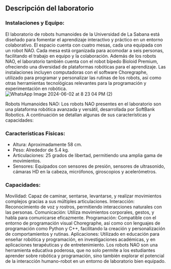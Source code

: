 ## Descripción del laboratorio
### Instalaciones y Equipo:
El laboratorio de robots humanoides de la Universidad de La Sabana está diseñado para fomentar el aprendizaje interactivo y práctico en un entorno colaborativo. El espacio cuenta con cuatro mesas, cada una equipada con un robot NAO. Cada mesa está organizada para acomodar a seis personas, facilitando el trabajo en equipo y la colaboración. Además de los robots NAO, el laboratorio también cuenta con el robot bípedo Bioloid Premium, ofreciendo una diversidad de plataformas robóticas para el aprendizaje. Las instalaciones incluyen computadoras con el software Choregraphe, utilizado para programar y personalizar las rutinas de los robots, así como otras herramientas tecnológicas relevantes para la programación y experimentación en robótica.
![WhatsApp Image 2024-06-02 at 8 23 04 PM (2)](https://github.com/mobile-robotics-unal/humanoid-robots-NAO/assets/49196698/f8cfc89b-f364-4a2d-9c30-dd03c3a30956)

Robots Humanoides NAO:
Los robots NAO presentes en el laboratorio son una plataforma robótica avanzada y versátil, desarrollada por SoftBank Robotics. A continuación se detallan algunas de sus características y capacidades:

### Características Físicas:

- Altura: Aproximadamente 58 cm.
- Peso: Alrededor de 5.4 kg.
- Articulaciones: 25 grados de libertad, permitiendo una amplia gama de movimientos.
- Sensores: Equipados con sensores de presión, sensores de ultrasonido, cámaras HD en la cabeza, micrófonos, giroscopios y acelerómetros.

### Capacidades:

Movilidad: Capaz de caminar, sentarse, levantarse, y realizar movimientos complejos gracias a sus múltiples articulaciones.
Interacción: Reconocimiento de voz y rostros, permitiendo interacciones naturales con las personas.
Comunicación: Utiliza movimientos corporales, gestos, y habla para comunicarse eficazmente.
Programación: Compatible con el entorno de programación visual Choregraphe, así como con lenguajes de programación como Python y C++, facilitando la creación y personalización de comportamientos y rutinas.
Aplicaciones: Utilizado en educación para enseñar robótica y programación, en investigaciones académicas, y en aplicaciones terapéuticas y de entretenimiento.
Los robots NAO son una herramienta educativa poderosa, que no solo permite a los estudiantes aprender sobre robótica y programación, sino también explorar el potencial de la interacción humano-robot en un entorno de laboratorio bien equipado.
